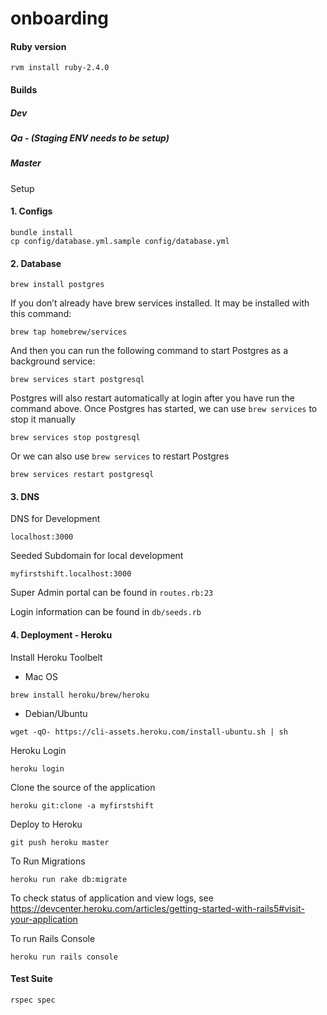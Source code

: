# onboarding

#### Ruby version

```shell
rvm install ruby-2.4.0
```

#### Builds

##### Dev

##### Qa - (Staging ENV needs to be setup)

##### Master

Setup

#### 1. Configs

```shell
bundle install
cp config/database.yml.sample config/database.yml
```

#### 2. Database

```shell
brew install postgres
```

If you don’t already have brew services installed. It may be installed with this command:

```shell
brew tap homebrew/services
```

And then you can run the following command to start Postgres as a background service:

```shell
brew services start postgresql
```

Postgres will also restart automatically at login after you have run the command above.
Once Postgres has started, we can use `brew services` to stop it manually

```shell
brew services stop postgresql
```

Or we can also use `brew services` to restart Postgres

```shell
brew services restart postgresql
```

#### 3. DNS

DNS for Development

```shell
localhost:3000
```

Seeded Subdomain for local development

```shell
myfirstshift.localhost:3000
```

Super Admin portal can be found in `routes.rb:23`

Login information can be found in `db/seeds.rb`

#### 4. Deployment - Heroku

Install Heroku Toolbelt

* Mac OS

```shell
brew install heroku/brew/heroku
```

* Debian/Ubuntu

```shell
wget -qO- https://cli-assets.heroku.com/install-ubuntu.sh | sh
```

Heroku Login

```shell
heroku login
```

Clone the source of the application

```shell
heroku git:clone -a myfirstshift
```

Deploy to Heroku

```shell
git push heroku master
```

To Run Migrations

```shell
heroku run rake db:migrate
```

To check status of application and view logs, see https://devcenter.heroku.com/articles/getting-started-with-rails5#visit-your-application

To run Rails Console

```shell
heroku run rails console
```

#### Test Suite

```shell
rspec spec
```



